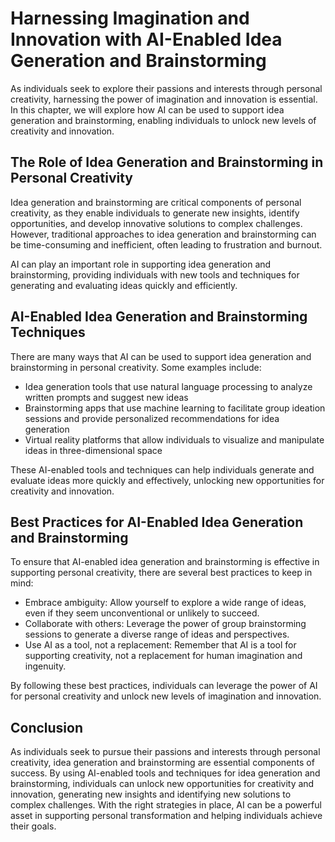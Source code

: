 Harnessing Imagination and Innovation with AI-Enabled Idea Generation and Brainstorming
=============================================================================================================================================

As individuals seek to explore their passions and interests through personal creativity, harnessing the power of imagination and innovation is essential. In this chapter, we will explore how AI can be used to support idea generation and brainstorming, enabling individuals to unlock new levels of creativity and innovation.

The Role of Idea Generation and Brainstorming in Personal Creativity
--------------------------------------------------------------------

Idea generation and brainstorming are critical components of personal creativity, as they enable individuals to generate new insights, identify opportunities, and develop innovative solutions to complex challenges. However, traditional approaches to idea generation and brainstorming can be time-consuming and inefficient, often leading to frustration and burnout.

AI can play an important role in supporting idea generation and brainstorming, providing individuals with new tools and techniques for generating and evaluating ideas quickly and efficiently.

AI-Enabled Idea Generation and Brainstorming Techniques
-------------------------------------------------------

There are many ways that AI can be used to support idea generation and brainstorming in personal creativity. Some examples include:

* Idea generation tools that use natural language processing to analyze written prompts and suggest new ideas
* Brainstorming apps that use machine learning to facilitate group ideation sessions and provide personalized recommendations for idea generation
* Virtual reality platforms that allow individuals to visualize and manipulate ideas in three-dimensional space

These AI-enabled tools and techniques can help individuals generate and evaluate ideas more quickly and effectively, unlocking new opportunities for creativity and innovation.

Best Practices for AI-Enabled Idea Generation and Brainstorming
---------------------------------------------------------------

To ensure that AI-enabled idea generation and brainstorming is effective in supporting personal creativity, there are several best practices to keep in mind:

* Embrace ambiguity: Allow yourself to explore a wide range of ideas, even if they seem unconventional or unlikely to succeed.
* Collaborate with others: Leverage the power of group brainstorming sessions to generate a diverse range of ideas and perspectives.
* Use AI as a tool, not a replacement: Remember that AI is a tool for supporting creativity, not a replacement for human imagination and ingenuity.

By following these best practices, individuals can leverage the power of AI for personal creativity and unlock new levels of imagination and innovation.

Conclusion
----------

As individuals seek to pursue their passions and interests through personal creativity, idea generation and brainstorming are essential components of success. By using AI-enabled tools and techniques for idea generation and brainstorming, individuals can unlock new opportunities for creativity and innovation, generating new insights and identifying new solutions to complex challenges. With the right strategies in place, AI can be a powerful asset in supporting personal transformation and helping individuals achieve their goals.
